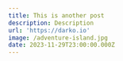 ```yaml
---
title: This is another post
description: Description
url: 'https://darko.io'
image: /adventure-island.jpg
date: 2023-11-29T23:00:00.000Z
---
```


